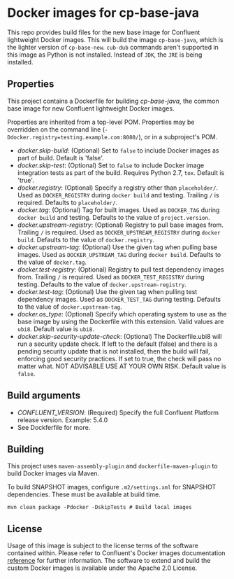 # Docker images for cp-base-java

This repo provides build files for the new base image for Confluent lightweight Docker images.
This will build the image `cp-base-java`, which is the lighter version of `cp-base-new`. 
`cub-dub` commands aren't supported in this image as Python is not installed.
Instead of `JDK`, the `JRE` is being installed.

## Properties

This project contains a Dockerfile for building *cp-base-java*, the common base image for new Confluent lightweight Docker images.

Properties are inherited from a top-level POM. Properties may be overridden on the command line (`-Ddocker.registry=testing.example.com:8080/`), or in a subproject's POM.

- *docker.skip-build*: (Optional) Set to `false` to include Docker images as part of build. Default is 'false'.
- *docker.skip-test*: (Optional) Set to `false` to include Docker image integration tests as part of the build. Requires Python 2.7, `tox`. Default is 'true'.
- *docker.registry*: (Optional) Specify a registry other than `placeholder/`. Used as `DOCKER_REGISTRY` during `docker build` and testing. Trailing `/` is required. Defaults to `placeholder/`.
- *docker.tag*: (Optional) Tag for built images. Used as `DOCKER_TAG` during `docker build` and testing. Defaults to the value of `project.version`.
- *docker.upstream-registry*: (Optional) Registry to pull base images from. Trailing `/` is required. Used as `DOCKER_UPSTREAM_REGISTRY` during `docker build`. Defaults to the value of `docker.registry`.
- *docker.upstream-tag*: (Optional) Use the given tag when pulling base images. Used as `DOCKER_UPSTREAM_TAG` during `docker build`. Defaults to the value of `docker.tag`.
- *docker.test-registry*: (Optional) Registry to pull test dependency images from. Trailing `/` is required. Used as `DOCKER_TEST_REGISTRY` during testing. Defaults to the value of `docker.upstream-registry`.
- *docker.test-tag*: (Optional) Use the given tag when pulling test dependency images. Used as `DOCKER_TEST_TAG` during testing. Defaults to the value of `docker.upstream-tag`.
- *docker.os_type*: (Optional) Specify which operating system to use as the base image by using the Dockerfile with this extension. Valid values are `ubi8`. Default value is `ubi8`.
- *docker.skip-security-update-check*: (Optional) The Dockerfile.ubi8 will run a security update check. If left to the default (false) and there is a pending security update that is not installed, then the build will fail, enforcing good security practices. If set to true, the check will pass no matter what. NOT ADVISABLE USE AT YOUR OWN RISK. Default value is `false`.

## Build arguments

- *CONFLUENT_VERSION*: (Required) Specify the full Confluent Platform release version. Example: 5.4.0
- See Dockferfile for more.


## Building

This project uses `maven-assembly-plugin` and `dockerfile-maven-plugin` to build Docker images via Maven.

To build SNAPSHOT images, configure `.m2/settings.xml` for SNAPSHOT dependencies. These must be available at build time.

```
mvn clean package -Pdocker -DskipTests # Build local images
```

## License

Usage of this image is subject to the license terms of the software contained within. Please refer to Confluent's Docker images documentation [reference](https://docs.confluent.io/platform/current/installation/docker/image-reference.html) for further information. The software to extend and build the custom Docker images is available under the Apache 2.0 License.
